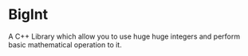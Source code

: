# BigInt
A C++ Library which allow you to use huge huge integers and perform basic mathematical operation to it.
